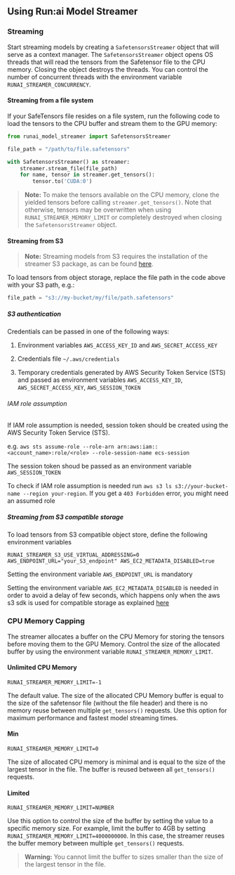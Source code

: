 ## Using Run:ai Model Streamer

### Streaming

Start streaming models by creating a `SafetensorsStreamer` object that will serve as a context manager. The `SafetensorsStreamer` object opens OS threads that will read the tensors from the Safetensor file to the CPU memory. Closing the object destroys the threads. You can control the number of concurrent threads with the environment variable `RUNAI_STREAMER_CONCURRENCY`.

#### Streaming from a file system

If your SafeTensors file resides on a file system, run the following code to load the tensors to the CPU buffer and stream them to the GPU memory:

```python
from runai_model_streamer import SafetensorsStreamer

file_path = "/path/to/file.safetensors"

with SafetensorsStreamer() as streamer:
    streamer.stream_file(file_path)
    for name, tensor in streamer.get_tensors():
        tensor.to('CUDA:0')
```

> **Note:** To make the tensors available on the CPU memory, clone the yielded tensors before calling `streamer.get_tensors()`. Note that otherwise, tensors may be overwritten when using `RUNAI_STREAMER_MEMORY_LIMIT` or completely destroyed when closing the `SafetensorsStreamer` object.

#### Streaming from S3

> **Note:** Streaming models from S3 requires the installation of the streamer S3 package, as can be found [here](#s3CapabilityInstallation).

To load tensors from object storage, replace the file path in the code above with your S3 path, e.g.:

```python
file_path = "s3://my-bucket/my/file/path.safetensors"
```
##### S3 authentication

Credentials can be passed in one of the following ways:

1. Environment variables `AWS_ACCESS_KEY_ID` and `AWS_SECRET_ACCESS_KEY`

2. Credentials file `~/.aws/credentials`

3. Temporary credentials generated by AWS Security Token Service (STS) and passed as environment variables `AWS_ACCESS_KEY_ID`, `AWS_SECRET_ACCESS_KEY`, `AWS_SESSION_TOKEN`

###### IAM role assumption

If IAM role assumption is needed, session token should be created using the AWS Security Token Service (STS).

e.g. `aws sts assume-role --role-arn arn:aws:iam::<account_name>:role/<role> --role-session-name ecs-session`

The session token shoud be passed as an environment variable `AWS_SESSION_TOKEN`

To check if IAM role assumption is needed run `aws s3 ls s3://your-bucket-name --region your-region`. If you get a `403 Forbidden` error, you might need an assumed role

##### Streaming from S3 compatible storage

To load tensors from S3 compatible object store, define the following environment variables

`RUNAI_STREAMER_S3_USE_VIRTUAL_ADDRESSING=0 AWS_ENDPOINT_URL="your_S3_endpoint" AWS_EC2_METADATA_DISABLED=true`

Setting the environment variable `AWS_ENDPOINT_URL` is mandatory

Setting the environment variable `AWS_EC2_METADATA_DISABLED` is needed in order to avoid a delay of few seconds, which happens only when the aws s3 sdk is used for compatible storage as explained [here](https://github.com/aws/aws-sdk-cpp/issues/1410)   

### CPU Memory Capping

The streamer allocates a buffer on the CPU Memory for storing the tensors before moving them to the GPU Memory. Control the size of the allocated buffer by using the environment variable `RUNAI_STREAMER_MEMORY_LIMIT`.

#### Unlimited CPU Memory

`RUNAI_STREAMER_MEMORY_LIMIT=-1`

The default value. The size of the allocated CPU Memory buffer is equal to the size of the safetensor file (without the file header) and there is no memory reuse between multiple `get_tensors()` requests. Use this option for maximum performance and fastest model streaming times.

#### Min

`RUNAI_STREAMER_MEMORY_LIMIT=0`

The size of allocated CPU memory is minimal and is equal to the size of the largest tensor in the file. The buffer is reused between all `get_tensors()` requests.

#### Limited

`RUNAI_STREAMER_MEMORY_LIMIT=NUMBER`

Use this option to control the size of the buffer by setting the value to a specific memory size. For example, limit the buffer to 4GB by setting `RUNAI_STREAMER_MEMORY_LIMIT=4000000000`. In this case, the streamer reuses the buffer memory between multiple `get_tensors()` requests.

> **Warning:** You cannot limit the buffer to sizes smaller than the size of the largest tensor in the file.
